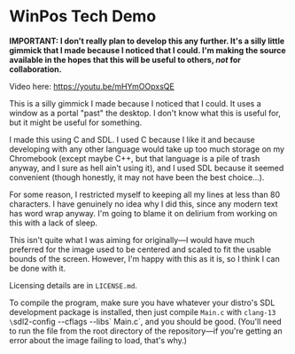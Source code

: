 ﻿
# WinPos Tech Demo

**IMPORTANT:  I don't really plan to develop this any further.  It's a silly
little gimmick that I made because I noticed that I could.  I'm making the
source available in the hopes that this will be useful to others, _not_ for
collaboration.**

Video here:  https://youtu.be/mHYmOOpxsQE

This is a silly gimmick I made because I noticed that I could.  It uses a
window as a portal "past" the desktop.  I don't know what this is useful for,
but it might be useful for something.

I made this using C and SDL.  I used C because I like it and because developing
with any other language would take up too much storage on my Chromebook (except
maybe C++, but that language is a pile of trash anyway, and I sure as hell
ain't using it), and I used SDL because it seemed convenient (though honestly,
it may not have been the best choice…).

For some reason, I restricted myself to keeping all my lines at less than 80
characters.  I have genuinely no idea why I did this, since any modern text
has word wrap anyway.  I'm going to blame it on delirium from working on this
with a lack of sleep.

This isn't quite what I was aiming for originally—I would have much preferred
for the image used to be centered and scaled to fit the usable bounds of the
screen.  However, I'm happy with this as it is, so I think I can be done with
it.

Licensing details are in `LICENSE.md`.

To compile the program, make sure you have whatever your distro's SDL
development package is installed, then just compile `Main.c` with `clang-13
\`sdl2-config --cflags --libs\` Main.c`, and you should be good.  (You'll need
to run the file from the root directory of the repository—if you're getting an
error about the image failing to load, that's why.)
